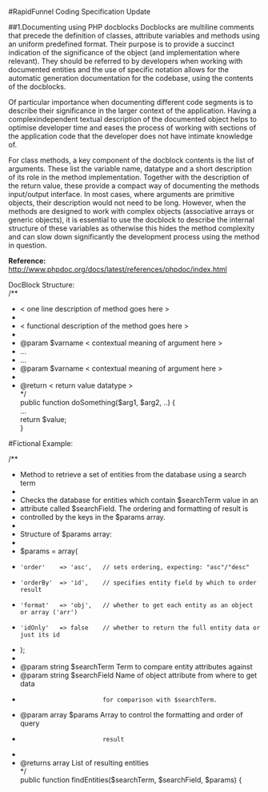 #RapidFunnel Coding Specification Update

##1.Documenting using PHP doc­blocks 
Doc­blocks are multi­line comments that precede the definition of classes, attribute variables 
and methods using an uniform pre­defined format. Their purpose is to provide a succinct 
indication of the significance of the object (and implementation where relevant). They should be 
referred to by developers when working with documented entities and the use of specific 
notation allows for the automatic generation documentation for the code­base, using the 
contents of the doc­blocks. 
 
Of particular importance when documenting different code segments is to describe their 
significance in the larger context of the application. Having a complex­independent textual 
description of the documented object helps to optimise developer time and eases the process of 
working with sections of the application code that the developer does not have intimate 
knowledge of.  
 
For class methods, a key component of the doc­block contents is the list of arguments. These 
list the variable name, data­type and a short description of its role in the method 
implementation. Together with the description of the return value, these provide a compact way 
of documenting the methods input/output interface. In most cases, where arguments are 
primitive objects, their description would not need to be long. However, when the methods are 
designed to work with complex objects (associative arrays or generic objects), it is essential to 
use the doc­block to describe the internal structure of these variables as otherwise this hides 
the method complexity and can slow down significantly the development process using the 
method in question.  
 
**Reference:**
http://www.phpdoc.org/docs/latest/references/phpdoc/index.html 

Doc­Block Structure:   
/** 
 * <­­ one line description of method goes here ­­> 
 *  
 * <­­ functional description of the method goes here ­­> 
 * 
 * @param <datatype> $varname <­­ contextual meaning of argument here ­­> 
 * ... 
 * ... 
 * @param <datatype> $varname <­­ contextual meaning of argument here ­­> 
 * 
 * @return <­­ return value datatype ­­>   
*/  
public function doSomething($arg1, $arg2, ..) {   
    ...   
    return $value;  
} 

#Fictional Example: 

/** 
 * Method to retrieve a set of entities from the database using a search term  
 *  
 * Checks the database for entities which contain $searchTerm value in an 
 * attribute called $searchField. The ordering and formatting of result is 
 * controlled by the keys in the $params array. 
 *  
 * Structure of $params array: 
 * 
 * $params = array(  
 *     'order'    => 'asc',   // sets ordering, expecting: "asc"/"desc" 
 *     'orderBy'  => 'id',    // specifies entity field by which to order result 
 *     'format'   => 'obj',   // whether to get each entity as an object or array ('arr') 
 *     'idOnly'   => false    // whether to return the full entity data or just its id 
 * ); 
 *  
 * @param string $searchTerm  Term to compare entity attributes against 
 * @param string $searchField Name of object attribute from where to get data  
 *                            for comparison with $searchTerm. 
 * @param array  $params      Array to control the formatting and order of query  
 *                            result 
 * 
 * @returns array List of resulting entities  
 */  
public function findEntities($searchTerm, $searchField, $params) {   
